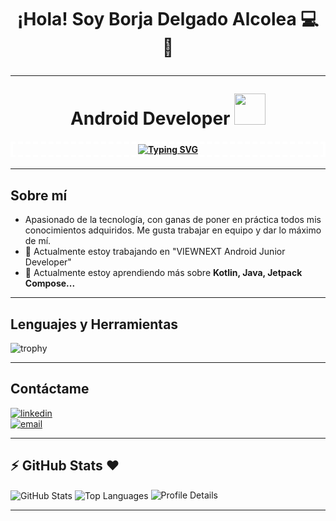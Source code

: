 <h1 align="center">¡Hola! Soy Borja Delgado Alcolea 💻 👋 <hr> Android Developer <img src="https://media.giphy.com/media/UQJlZ2OcaCA2RLfGiZ/giphy.gif?cid=790b7611tpr2gif2fwu93a4qqeqk6ewj5yijnk3n1iqyegei&ep=v1_stickers_search&rid=giphy.gif&ct=s" width="50"> 
<h4 align="center" style="border: 4px dashed white;"><a href="https://git.io/typing-svg"><img src="https://readme-typing-svg.demolab.com?font=Fira+Code&size=16&pause=2000&center=true&vCenter=true&width=800&color=26F766&lines= A programar se aprende programando 🧠" alt="Typing SVG" /></a></h4>
</h1> 
<hr> 

## Sobre mí 

- Apasionado de la tecnología, con ganas de poner en práctica todos mis conocimientos adquiridos. Me gusta trabajar en equipo y dar lo máximo de mí.
- 🔭 Actualmente estoy trabajando en "VIEWNEXT Android Junior Developer"
- 🌱 Actualmente estoy aprendiendo más sobre **Kotlin, Java, Jetpack Compose...**
<hr> 

## Lenguajes y Herramientas

![trophy](https://skillicons.dev/icons?i=kotlin,java,cs,androidstudio,idea,visualstudio,dotnet,firebase,git,github,stackoverflow,postman&perline=18)
<hr> 

## **Contáctame**

<div align='left'>
  <ul style="list-style: none; padding: 0;">
    <li>
      <a href="https://linkedin.com/in/borjadelgadoalcolea" target="_blank">
        <img src="https://img.shields.io/badge/borjadelgado-%2300acee.svg?color=405DE6&style=for-the-badge&logo=linkedin&logoColor=white" alt="linkedin"/>
      </a>
    </li>
    <li>
      <a href="mailto:borjadelgadodev@gmail.com">
        <img src="https://img.shields.io/badge/%20borjadelgadodev@gmail.com-%2300acee.svg?color=1DA1F2&style=for-the-badge&logo=gmail&logoColor=white" alt="email"/>
      </a>
    </li>
  </ul>
</div>
<hr> 

## :zap: GitHub Stats ❤️ 

<div>
   <img align="center" src="http://github-profile-summary-cards.vercel.app/api/cards/stats?username=borjadelgadodev&theme=nord_dark" alt="GitHub Stats"/>
   <img align="center" src="https://github-readme-stats.vercel.app/api/top-langs/?username=borjadelgadodev&layout=compact&theme=dark&bg_color=2E3440&text_color=88C0D0&rank_icon=88C0D0" alt="Top Languages"/>
   <img src="http://github-profile-summary-cards.vercel.app/api/cards/profile-details?username=borjadelgadodev&theme=nord_dark" alt="Profile Details"/>
</div>
<hr> 
